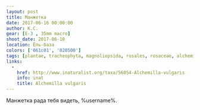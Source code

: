 ```yaml
---
layout: post
title: Манжетка
date: 2017-06-16 00:00:00
author: К.С.
gear: [E-3 , 35mm macro]
shoot_date: 2017-06-10
location: Ёль-база
colors: ['061c01', '020500']
tags: [plantae, tracheophyta, magnoliopsida, rosales, rosaceae, alchemilla, alchemilla vulgaris]
links:
  -
    href: http://www.inaturalist.org/taxa/56054-Alchemilla-vulgaris
    info: inat
    title: Alchemilla vulgaris
---
```

Манжетка рада тебя видеть, %username%.
